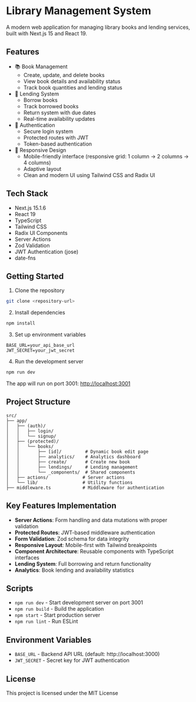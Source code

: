 # Library Management System

A modern web application for managing library books and lending services, built with Next.js 15 and React 19.

## Features

- 📚 Book Management
  - Create, update, and delete books
  - View book details and availability status
  - Track book quantities and lending status
- 📖 Lending System
  - Borrow books
  - Track borrowed books
  - Return system with due dates
  - Real-time availability updates
- 🔐 Authentication
  - Secure login system
  - Protected routes with JWT
  - Token-based authentication
- 📱 Responsive Design
  - Mobile-friendly interface (responsive grid: 1 column -> 2 columns -> 4 columns)
  - Adaptive layout
  - Clean and modern UI using Tailwind CSS and Radix UI

## Tech Stack

- Next.js 15.1.6
- React 19
- TypeScript
- Tailwind CSS
- Radix UI Components
- Server Actions
- Zod Validation
- JWT Authentication (jose)
- date-fns

## Getting Started

1. Clone the repository
```bash
git clone <repository-url>
```

2. Install dependencies
```bash
npm install
```

3. Set up environment variables
```env
BASE_URL=your_api_base_url
JWT_SECRET=your_jwt_secret
```

4. Run the development server
```bash
npm run dev
```

The app will run on port 3001: [http://localhost:3001](http://localhost:3001)

## Project Structure

```
src/
├── app/
│   ├── (auth)/
│   │   ├── login/
│   │   └── signup/
│   ├── (protected)/
│   │   └── books/
│   │       ├── [id]/         # Dynamic book edit page
│   │       ├── analytics/    # Analytics dashboard
│   │       ├── create/       # Create new book
│   │       ├── lendings/     # Lending management
│   │       └── _components/  # Shared components
│   ├── actions/             # Server actions
│   └── lib/                 # Utility functions
├── middleware.ts            # Middleware for authentication
```

## Key Features Implementation

- **Server Actions**: Form handling and data mutations with proper validation
- **Protected Routes**: JWT-based middleware authentication
- **Form Validation**: Zod schema for data integrity
- **Responsive Layout**: Mobile-first with Tailwind breakpoints
- **Component Architecture**: Reusable components with TypeScript interfaces
- **Lending System**: Full borrowing and return functionality
- **Analytics**: Book lending and availability statistics

## Scripts

- `npm run dev` - Start development server on port 3001
- `npm run build` - Build the application
- `npm start` - Start production server
- `npm run lint` - Run ESLint

## Environment Variables

- `BASE_URL` - Backend API URL (default: http://localhost:3000)
- `JWT_SECRET` - Secret key for JWT authentication

## License

This project is licensed under the MIT License